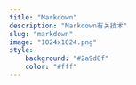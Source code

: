 ```yaml
---
title: "Markdown"
description: "Markdown有关技术"
slug: "markdown"
image: "1024x1024.png"
style:
    background: "#2a9d8f"
    color: "#fff"
---
```

